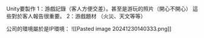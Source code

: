 Unity要製作 
1：游戲記錄（客人方便交差）。甚至是游玩的照片（開心不開心） 這些對於客人報告很重要。
2：游戲題材 （火災、天文等等）



公司的環境屬於是IP環境：
![[Pasted image 20241230140333.png]]